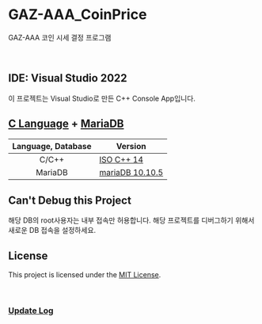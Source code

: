 # GAZ-AAA_CoinPrice
GAZ-AAA 코인 시세 결정 프로그램

<br>

## IDE: Visual Studio 2022
이 프로젝트는 Visual Studio로 만든 C++ Console App입니다.

## [C Language](https://devdocs.io/c/) + [MariaDB](https://mariadb.org/)
|Language, Database|Version|
|:---:|---|
|C/C++|[ISO C++ 14](https://isocpp.org/wiki/faq/cpp14)|
|MariaDB|[mariaDB 10.10.5](https://mariadb.org/download/?t=mariadb&p=mariadb&r=10.10.5)|

## Can't Debug this Project
해당 DB의 root사용자는 내부 접속만 허용합니다. 해당 프로젝트를 디버그하기 위해서 새로운 DB 접속을 설정하세요.

## License
This project is licensed under the [MIT License](LICENSE).

<br>

### [Update Log](versions_log.md)


























